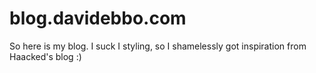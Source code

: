 # blog.davidebbo.com

So here is my blog. I suck I styling, so I shamelessly got inspiration from Haacked's blog :)
